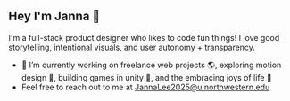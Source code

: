 ## Hey I'm Janna 🤯

I'm a full-stack product designer who likes to code fun things! I love good storytelling, intentional visuals, and user autonomy + transparency.
- 🔭 I’m currently working on freelance web projects 🌎, exploring motion design 💃, building games in unity 👾, and the embracing joys of life 🌱
- Feel free to reach out to me at JannaLee2025@u.northwestern.edu
